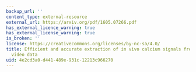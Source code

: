 ```yaml
---
backup_url: ''
content_type: external-resource
external_url: https://arxiv.org/pdf/1605.07266.pdf
has_external_licence_warning: true
has_external_license_warning: true
is_broken: ''
license: https://creativecommons.org/licenses/by-nc-sa/4.0/
title: Efficient and accurate extraction of in vivo calcium signals from microendoscopic
  video data
uid: 4e2cd3a0-d441-489e-931c-12213c966270
---
```

